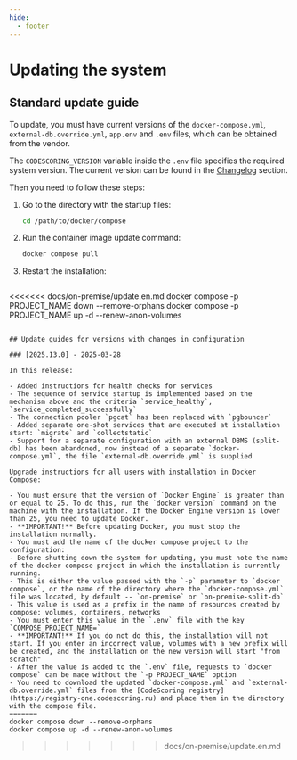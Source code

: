 ```yaml
---
hide:
  - footer
---
```

# Updating the system

## Standard update guide

To update, you must have current versions of the `docker-compose.yml`, `external-db.override.yml`, `app.env` and `.env` files, which can be obtained from the vendor.

The `CODESCORING_VERSION` variable inside the `.env` file specifies the required system version. The current version can be found in the [Changelog](/changelog/on-premise-changelog.en) section.

Then you need to follow these steps:

1. Go to the directory with the startup files:
   ```bash linenums="1"
   cd /path/to/docker/compose
   ```
2. Run the container image update command:
   ```bash linenums="2"
   docker compose pull
   ```
3. Restart the installation:
   ```bash linenums="3"
<<<<<<< docs/on-premise/update.en.md
   docker compose -p PROJECT_NAME down --remove-orphans
   docker compose -p PROJECT_NAME up -d --renew-anon-volumes
   ```

## Update guides for versions with changes in configuration

### [2025.13.0] - 2025-03-28

In this release:

- Added instructions for health checks for services
- The sequence of service startup is implemented based on the mechanism above and the criteria `service_healthy`, `service_completed_successfully`
- The connection pooler `pgcat` has been replaced with `pgbouncer`
- Added separate one-shot services that are executed at installation start: `migrate` and `collectstatic`
- Support for a separate configuration with an external DBMS (split-db) has been abandoned, now instead of a separate `docker-compose.yml`, the file `external-db.override.yml` is supplied

Upgrade instructions for all users with installation in Docker Compose:

- You must ensure that the version of `Docker Engine` is greater than or equal to 25. To do this, run the `docker version` command on the machine with the installation. If the Docker Engine version is lower than 25, you need to update Docker.
- **IMPORTANT!** Before updating Docker, you must stop the installation normally.
- You must add the name of the docker compose project to the configuration:
- Before shutting down the system for updating, you must note the name of the docker compose project in which the installation is currently running.
- This is either the value passed with the `-p` parameter to `docker compose`, or the name of the directory where the `docker-compose.yml` file was located, by default -- `on-premise` or `on-premise-split-db`
- This value is used as a prefix in the name of resources created by compose: volumes, containers, networks
- You must enter this value in the `.env` file with the key `COMPOSE_PROJECT_NAME=`
- **IMPORTANT!** If you do not do this, the installation will not start. If you enter an incorrect value, volumes with a new prefix will be created, and the installation on the new version will start "from scratch"
- After the value is added to the `.env` file, requests to `docker compose` can be made without the `-p PROJECT_NAME` option
- You need to download the updated `docker-compose.yml` and `external-db.override.yml` files from the [CodeScoring registry](https://registry-one.codescoring.ru) and place them in the directory with the compose file.
=======
   docker compose down --remove-orphans
   docker compose up -d --renew-anon-volumes
   ```
>>>>>>> docs/on-premise/update.en.md
